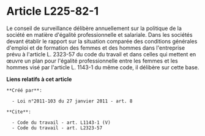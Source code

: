 # Article L225-82-1

Le conseil de surveillance délibère annuellement sur la politique de la société en matière d'égalité professionnelle et
salariale. Dans les sociétés devant établir le rapport sur la situation comparée des conditions générales d'emploi et de
formation des femmes et des hommes dans l'entreprise prévu à l'article L. 2323-57 du code du travail et dans celles qui
mettent en œuvre un plan pour l'égalité professionnelle entre les femmes et les hommes visé par l'article L. 1143-1 du même
code, il délibère sur cette base.

**Liens relatifs à cet article**

	**Créé par**:

	  - Loi n°2011-103 du 27 janvier 2011 - art. 8

	**Cite**:

	  - Code du travail - art. L1143-1 (V)
	  - Code du travail - art. L2323-57
